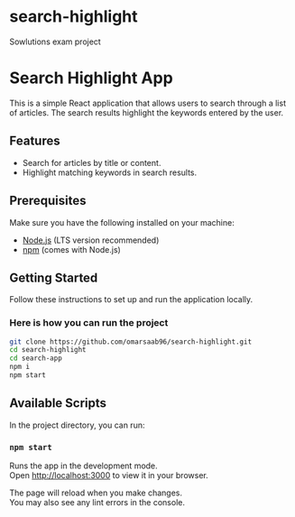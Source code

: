 # search-highlight
Sowlutions exam project


# Search Highlight App

This is a simple React application that allows users to search through a list of articles. The search results highlight the keywords entered by the user.

## Features

- Search for articles by title or content.
- Highlight matching keywords in search results.

## Prerequisites

Make sure you have the following installed on your machine:

- [Node.js](https://nodejs.org/) (LTS version recommended)
- [npm](https://www.npmjs.com/) (comes with Node.js)

## Getting Started

Follow these instructions to set up and run the application locally.

### Here is how you can run the project

```bash
git clone https://github.com/omarsaab96/search-highlight.git
cd search-highlight
cd search-app
npm i
npm start

```

## Available Scripts

In the project directory, you can run:

### `npm start`

Runs the app in the development mode.\
Open [http://localhost:3000](http://localhost:3000) to view it in your browser.

The page will reload when you make changes.\
You may also see any lint errors in the console.